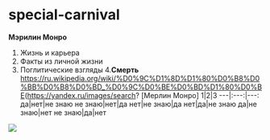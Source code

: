 # special-carnival
**Мэрилин Монро**
1. Жизнь и карьера
2. Факты из личной жизни
3. Поглитические взгляды
4.__Смерть__
<https://ru.wikipedia.org/wiki/%D0%9C%D1%8D%D1%80%D0%B8%D0%BB%D0%B8%D0%BD_%D0%9C%D0%BE%D0%BD%D1%80%D0%BE>(https://yandex.ru/images/search?
[Мерлин Монро]
1|2|3
---|:---:|---:
да|нет|не знаю
не знаю|нет|да
нет|не знаю|да
нет|да|не знаю
да|не знаю|нет
не знаю|да|нет

![](https://upload.wikimedia.org/wikipedia/commons/4/4e/Monroecirca1953.jpg)
